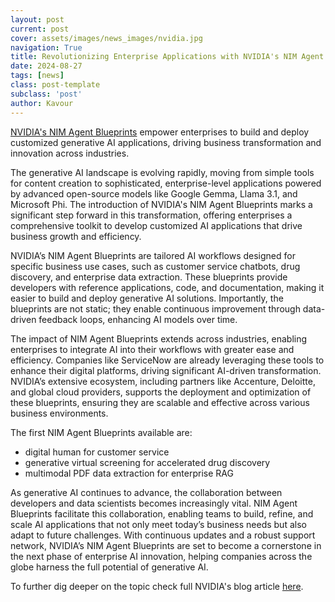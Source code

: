 ```yaml
---
layout: post
current: post
cover: assets/images/news_images/nvidia.jpg
navigation: True
title: Revolutionizing Enterprise Applications with NVIDIA's NIM Agent Blueprints
date: 2024-08-27
tags: [news]
class: post-template
subclass: 'post'
author: Kavour
---
```


<p> <a href='https://www.nvidia.com/en-us/ai-data-science/ai-workflows/'>NVIDIA's NIM Agent Blueprints</a> empower enterprises to build and deploy customized generative AI applications, driving business transformation and innovation across industries.</p>

<p> The generative AI landscape is evolving rapidly, moving from simple tools for content creation to sophisticated, enterprise-level applications powered by advanced open-source models like Google Gemma, Llama 3.1, and Microsoft Phi. The introduction of NVIDIA's NIM Agent Blueprints marks a significant step forward in this transformation, offering enterprises a comprehensive toolkit to develop customized AI applications that drive business growth and efficiency.</p>

<p> NVIDIA’s NIM Agent Blueprints are tailored AI workflows designed for specific business use cases, such as customer service chatbots, drug discovery, and enterprise data extraction. These blueprints provide developers with reference applications, code, and documentation, making it easier to build and deploy generative AI solutions. Importantly, the blueprints are not static; they enable continuous improvement through data-driven feedback loops, enhancing AI models over time.</p>

<p> The impact of NIM Agent Blueprints extends across industries, enabling enterprises to integrate AI into their workflows with greater ease and efficiency. Companies like ServiceNow are already leveraging these tools to enhance their digital platforms, driving significant AI-driven transformation. NVIDIA’s extensive ecosystem, including partners like Accenture, Deloitte, and global cloud providers, supports the deployment and optimization of these blueprints, ensuring they are scalable and effective across various business environments.</p>

<p> The first NIM Agent Blueprints available are:
<ul>
<li> digital human for customer service</li>
<li> generative virtual screening for accelerated drug discovery</li>
<li> multimodal PDF data extraction for enterprise RAG</li>
</ul></p>

<p> As generative AI continues to advance, the collaboration between developers and data scientists becomes increasingly vital. NIM Agent Blueprints facilitate this collaboration, enabling teams to build, refine, and scale AI applications that not only meet today’s business needs but also adapt to future challenges. With continuous updates and a robust support network, NVIDIA’s NIM Agent Blueprints are set to become a cornerstone in the next phase of enterprise AI innovation, helping companies across the globe harness the full potential of generative AI.</p>

<p> To further dig deeper on the topic check full NVIDIA's blog article <a href='https://blogs.nvidia.com/blog/nim-agent-blueprints/'>here</a>.</p>